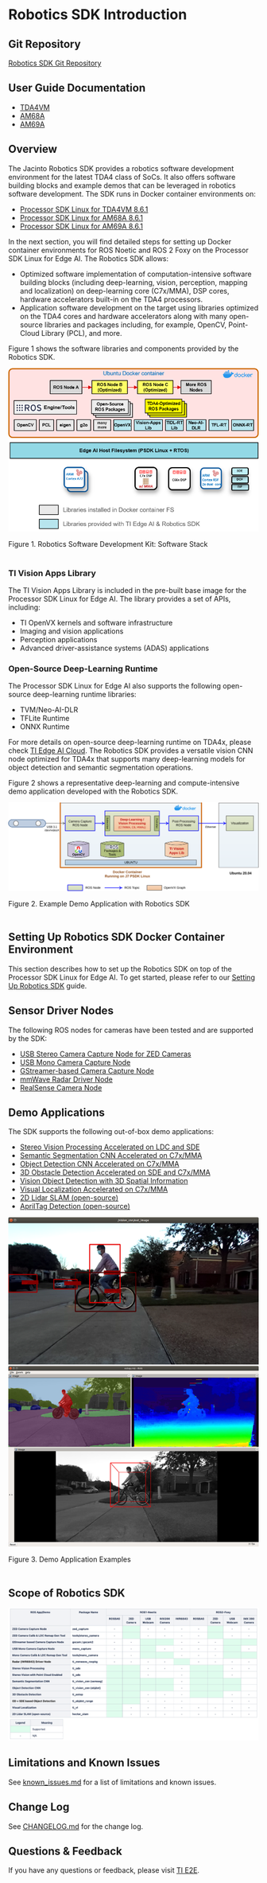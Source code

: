# Robotics SDK Introduction

## Git Repository

[Robotics SDK Git Repository](https://git.ti.com/cgit/processor-sdk-vision/jacinto_ros_perception/about/)

## User Guide Documentation
- [TDA4VM](https://software-dl.ti.com/jacinto7/esd/robotics-sdk/08_06_01/TDA4VM/docs/index.html)
- [AM68A](https://software-dl.ti.com/jacinto7/esd/robotics-sdk/08_06_01/AM68A/docs/index.html)
- [AM69A](https://software-dl.ti.com/jacinto7/esd/robotics-sdk/08_06_01/AM69A/docs/index.html)

## Overview

The Jacinto Robotics SDK provides a robotics software development environment for the latest TDA4 class of SoCs. It also offers software building blocks and example demos that can be leveraged in robotics software development. The SDK runs in Docker container environments on:

- [Processor SDK Linux for TDA4VM 8.6.1](https://www.ti.com/tool/download/PROCESSOR-SDK-LINUX-SK-TDA4VM)
- [Processor SDK Linux for AM68A 8.6.1](https://www.ti.com/tool/download/PROCESSOR-SDK-LINUX-AM68A)
- [Processor SDK Linux for AM69A 8.6.1](https://www.ti.com/tool/download/PROCESSOR-SDK-LINUX-AM69A)

In the next section, you will find detailed steps for setting up Docker container environments for ROS Noetic and ROS 2 Foxy on the Processor SDK Linux for Edge AI. The Robotics SDK allows:

- Optimized software implementation of computation-intensive software building blocks (including deep-learning, vision, perception, mapping and localization) on deep-learning core (C7x/MMA), DSP cores, hardware accelerators built-in on the TDA4 processors.
- Application software development on the target using libraries optimized on the TDA4 cores and hardware accelerators along with many open-source libraries and packages including, for example, OpenCV, Point-Cloud Library (PCL), and more.

Figure 1 shows the software libraries and components provided by the Robotics SDK.

![](docs/tiovx_ros_sw_stack.png)
 <figcaption>Figure 1. Robotics Software Development Kit: Software Stack </figcaption>
 <br />

### TI Vision Apps Library

The TI Vision Apps Library is included in the pre-built base image for the Processor SDK Linux for Edge AI. The library provides a set of APIs, including:

- TI OpenVX kernels and software infrastructure
- Imaging and vision applications
- Perception applications
- Advanced driver-assistance systems (ADAS) applications

### Open-Source Deep-Learning Runtime

The Processor SDK Linux for Edge AI also supports the following open-source deep-learning runtime libraries:
- TVM/Neo-AI-DLR
- TFLite Runtime
- ONNX Runtime

For more details on open-source deep-learning runtime on TDA4x, please check [TI Edge AI Cloud](https://dev.ti.com/edgeai/). The Robotics SDK provides a versatile vision CNN node optimized for TDA4x that supports many deep-learning models for object detection and semantic segmentation operations.

Figure 2 shows a representative deep-learning and compute-intensive demo application developed with the Robotics SDK.

![](docs/tiovx_ros_demo_diagram.svg)
<figcaption>Figure 2. Example Demo Application with Robotics SDK </figcaption>
<br />

## Setting Up Robotics SDK Docker Container Environment

This section describes how to set up the Robotics SDK on top of the Processor SDK Linux for Edge AI. To get started, please refer to our [Setting Up Robotics SDK](docker/README.md) guide.

## Sensor Driver Nodes

The following ROS nodes for cameras have been tested and are supported by the SDK:

- [USB Stereo Camera Capture Node for ZED Cameras](ros1/drivers/zed_capture/README.md)
- [USB Mono Camera Capture Node](ros1/drivers/mono_capture/README.md)
- [GStreamer-based Camera Capture Node](ros1/drivers/gscam/README_TI.md)
- [mmWave Radar Driver Node](docs/radar_driver_node.md)
- [RealSense Camera Node](docs/realsense_driver_node.md)

## Demo Applications

The SDK supports the following out-of-box demo applications:

- [Stereo Vision Processing Accelerated on LDC and SDE](ros1/nodes/ti_sde/README.md)
- [Semantic Segmentation CNN Accelerated on C7x/MMA](ros1/nodes/ti_vision_cnn/README.md)
- [Object Detection CNN Accelerated on C7x/MMA](ros1/nodes/ti_vision_cnn/README_objdet.md)
- [3D Obstacle Detection Accelerated on SDE and C7x/MMA](ros1/nodes/ti_estop/README.md)
- [Vision Object Detection with 3D Spatial Information](ros1/nodes/ti_objdet_range/README.md)
- [Visual Localization Accelerated on C7x/MMA](ros1/nodes/ti_vl/README.md)
- [2D Lidar SLAM (open-source)](ros1/slam/README.md)
- [AprilTag Detection (open-source)](docs/april_tag.md)

![](ros1/nodes/ti_vision_cnn/docs/objdet_rviz.png)
![](ros1/nodes/ti_estop/docs/estop_rviz.png)

<figcaption>Figure 3. Demo Application Examples </figcaption>
<br />

## Scope of Robotics SDK

![](docs/scope_of_release_08_06_00.png)

## Limitations and Known Issues

See [known_issues.md](docs/known_issues.md) for a list of limitations and known issues.

## Change Log

See [CHANGELOG.md](CHANGELOG.md) for the change log.

## Questions & Feedback

If you have any questions or feedback, please visit [TI E2E](https://e2e.ti.com/support/processors).
